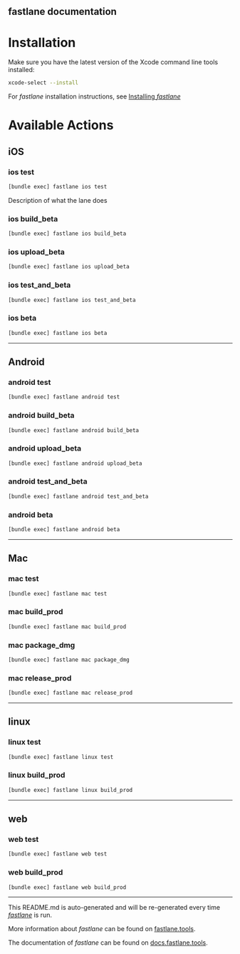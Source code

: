 fastlane documentation
----

# Installation

Make sure you have the latest version of the Xcode command line tools installed:

```sh
xcode-select --install
```

For _fastlane_ installation instructions, see [Installing _fastlane_](https://docs.fastlane.tools/#installing-fastlane)

# Available Actions

## iOS

### ios test

```sh
[bundle exec] fastlane ios test
```

Description of what the lane does

### ios build_beta

```sh
[bundle exec] fastlane ios build_beta
```



### ios upload_beta

```sh
[bundle exec] fastlane ios upload_beta
```



### ios test_and_beta

```sh
[bundle exec] fastlane ios test_and_beta
```



### ios beta

```sh
[bundle exec] fastlane ios beta
```



----


## Android

### android test

```sh
[bundle exec] fastlane android test
```



### android build_beta

```sh
[bundle exec] fastlane android build_beta
```



### android upload_beta

```sh
[bundle exec] fastlane android upload_beta
```



### android test_and_beta

```sh
[bundle exec] fastlane android test_and_beta
```



### android beta

```sh
[bundle exec] fastlane android beta
```



----


## Mac

### mac test

```sh
[bundle exec] fastlane mac test
```



### mac build_prod

```sh
[bundle exec] fastlane mac build_prod
```



### mac package_dmg

```sh
[bundle exec] fastlane mac package_dmg
```



### mac release_prod

```sh
[bundle exec] fastlane mac release_prod
```



----


## linux

### linux test

```sh
[bundle exec] fastlane linux test
```



### linux build_prod

```sh
[bundle exec] fastlane linux build_prod
```



----


## web

### web test

```sh
[bundle exec] fastlane web test
```



### web build_prod

```sh
[bundle exec] fastlane web build_prod
```



----

This README.md is auto-generated and will be re-generated every time [_fastlane_](https://fastlane.tools) is run.

More information about _fastlane_ can be found on [fastlane.tools](https://fastlane.tools).

The documentation of _fastlane_ can be found on [docs.fastlane.tools](https://docs.fastlane.tools).
